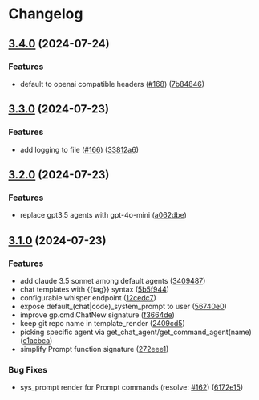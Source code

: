 # Changelog

## [3.4.0](https://github.com/Robitx/gp.nvim/compare/v3.3.0...v3.4.0) (2024-07-24)


### Features

* default to openai compatible headers ([#168](https://github.com/Robitx/gp.nvim/issues/168)) ([7b84846](https://github.com/Robitx/gp.nvim/commit/7b8484667b6ddd16189b156f72c1af0ff8e35131))

## [3.3.0](https://github.com/Robitx/gp.nvim/compare/v3.2.0...v3.3.0) (2024-07-23)


### Features

* add logging to file ([#166](https://github.com/Robitx/gp.nvim/issues/166)) ([33812a6](https://github.com/Robitx/gp.nvim/commit/33812a62d6e3a34a10d24c696106337a5e2ef4b3))

## [3.2.0](https://github.com/Robitx/gp.nvim/compare/v3.1.0...v3.2.0) (2024-07-23)


### Features

* replace gpt3.5 agents with gpt-4o-mini ([a062dbe](https://github.com/Robitx/gp.nvim/commit/a062dbea91340fc6423fd06b6c3f84f252ba8f38))

## [3.1.0](https://github.com/Robitx/gp.nvim/compare/v3.0.1...v3.1.0) (2024-07-23)


### Features

* add claude 3.5 sonnet among default agents ([3409487](https://github.com/Robitx/gp.nvim/commit/34094879c4ea9f654245cb70dc011c57151f4a94))
* chat templates with {{tag}} syntax ([5b5f944](https://github.com/Robitx/gp.nvim/commit/5b5f94460ee163763d45a5f1dbad97cb2f2dd775))
* configurable whisper endpoint ([12cedc7](https://github.com/Robitx/gp.nvim/commit/12cedc70b4fdf190034f9294e2839b684d078f84))
* expose default_(chat|code)_system_prompt to user ([56740e0](https://github.com/Robitx/gp.nvim/commit/56740e089ac0117e7a61e3c03e979c1bfbe1a498))
* improve gp.cmd.ChatNew signature ([f3664de](https://github.com/Robitx/gp.nvim/commit/f3664deee8fc99013c28523d1069f19d5f3ea854))
* keep git repo name in template_render ([2409cd5](https://github.com/Robitx/gp.nvim/commit/2409cd56b29df499a5907c441966b51bfbd83a05))
* picking specific agent via get_chat_agent/get_command_agent(name) ([e1acbca](https://github.com/Robitx/gp.nvim/commit/e1acbcad9c254e241a06f3d1339658cf1af836c1))
* simplify Prompt function signature ([272eee1](https://github.com/Robitx/gp.nvim/commit/272eee103b5d426b2fd203db0c8082536c50d136))


### Bug Fixes

* sys_prompt render for Prompt commands (resolve: [#162](https://github.com/Robitx/gp.nvim/issues/162)) ([6172e15](https://github.com/Robitx/gp.nvim/commit/6172e15d859baf842e4ba4dbfb57f06e6b9878d8))

